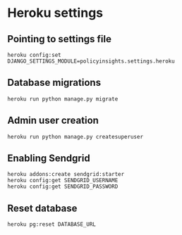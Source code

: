 # Heroku settings

## Pointing to settings file
```
heroku config:set DJANGO_SETTINGS_MODULE=policyinsights.settings.heroku
```

## Database migrations

```
heroku run python manage.py migrate
```

## Admin user creation
```
heroku run python manage.py createsuperuser
```

## Enabling Sendgrid

```
heroku addons:create sendgrid:starter
heroku config:get SENDGRID_USERNAME
heroku config:get SENDGRID_PASSWORD
```

## Reset database

```
heroku pg:reset DATABASE_URL
```